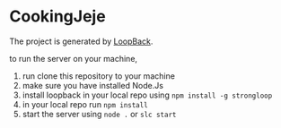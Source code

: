 # CookingJeje

The project is generated by [LoopBack](http://loopback.io).

to run the server on your machine, 
<ol>
<li>run clone this repository to your machine</li>
<li>make sure you have installed Node.Js</li>
<li>install loopback in your local repo using <code>npm install -g strongloop</code></li>
<li>in your local repo run <code>npm install</code></li>
<li>start the server using <code>node .</code> or <code>slc start</code></li>
</ol>
